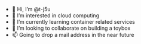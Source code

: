 - 👋 Hi, I’m @t-j5u
- 👀 I’m interested in cloud computing
- 🌱 I’m currently learning container related services
- 💞️ I’m looking to collaborate on building a toybox
- 📫 Going to drop a mail address in the near future

<!---
This is a ✨ special ✨ repository because its `README.md` (this file) appears on your GitHub profile.
You can click the Preview link to take a look at your changes.
--->
